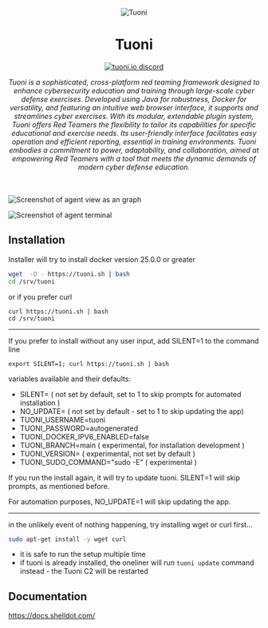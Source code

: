 <!-- markdownlint-configure-file {
  "MD013": {
    "code_blocks": false,
    "tables": false
  },
  "MD033": false,
  "MD041": false
} -->
<br /><br />
<div align="center">
<img src="assets/icon.png" alt="Tuoni"/>
  <br />
<h1>Tuoni</h1>

[![tuoni.io discord](https://discordapp.com/api/guilds/1215648074681294918/widget.png?style=shield)](https://discord.gg/fd8caSs8Vj)


  
<i align="center">
Tuoni is a sophisticated, cross-platform red teaming framework designed to enhance cybersecurity education and training through large-scale cyber defense exercises. Developed using Java for robustness, Docker for versatility, and featuring an intuitive web browser interface, it supports and streamlines cyber exercises. With its modular, extendable plugin system, Tuoni offers Red Teamers the flexibility to tailor its capabilities for specific educational and exercise needs. Its user-friendly interface facilitates easy operation and efficient reporting, essential in training environments. Tuoni embodies a commitment to power, adaptability, and collaboration, aimed at empowering Red Teamers with a tool that meets the dynamic demands of modern cyber defense education.
  </i>
  </div>
<br/><br/>

![Screenshot of agent view as an graph](assets/Screenshot1.png)

![Screenshot of agent terminal](assets/Screenshot3.png)

## Installation

Installer will try to install docker version 25.0.0 or greater

```bash
wget  -O - https://tuoni.sh | bash
cd /srv/tuoni
```
or if you prefer curl
```
curl https://tuoni.sh | bash
cd /srv/tuoni
```

---

If you prefer to install without any user input, add SILENT=1 to the command line
```
export SILENT=1; curl https://tuoni.sh | bash
```
variables available and their defaults:
- SILENT= ( not set by default, set to 1 to skip prompts for automated installation )
- NO_UPDATE= ( not set by default - set to 1 to skip updating the app)
- TUONI_USERNAME=tuoni
- TUONI_PASSWORD=autogenerated
- TUONI_DOCKER_IPV6_ENABLED=false
- TUONI_BRANCH=main             ( experimental, for installation development )
- TUONI_VERSION=                ( experimental, not set by default )
- TUONI_SUDO_COMMAND="sudo -E"  ( experimental )

If you run the install again, it will try to update tuoni. SILENT=1 will skip prompts, as mentioned before.

For automation purposes, NO_UPDATE=1 will skip updating the app.

---

in the unlikely event of nothing happening, try installing wget or curl first...
```bash
sudo apt-get install -y wget curl
```

- it is safe to run the setup multiple time
- if tuoni is already installed, the oneliner will run `tuoni update` command instead - the Tuoni C2 will be restarted

## Documentation
https://docs.shelldot.com/
